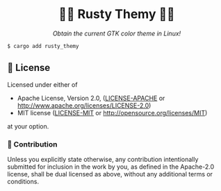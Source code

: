 <div align="center">

# 🦀🦀 Rusty Themy 🎨🎨
*Obtain the current GTK color theme in Linux!*

</div>

```sh
$ cargo add rusty_themy
```

## 📜 License

Licensed under either of

 * Apache License, Version 2.0, ([LICENSE-APACHE](LICENSE-APACHE) or http://www.apache.org/licenses/LICENSE-2.0)
 * MIT license ([LICENSE-MIT](LICENSE-MIT) or http://opensource.org/licenses/MIT)

at your option.

### 💁 Contribution

Unless you explicitly state otherwise, any contribution intentionally submitted
for inclusion in the work by you, as defined in the Apache-2.0 license, shall be dual licensed as above, without any
additional terms or conditions.